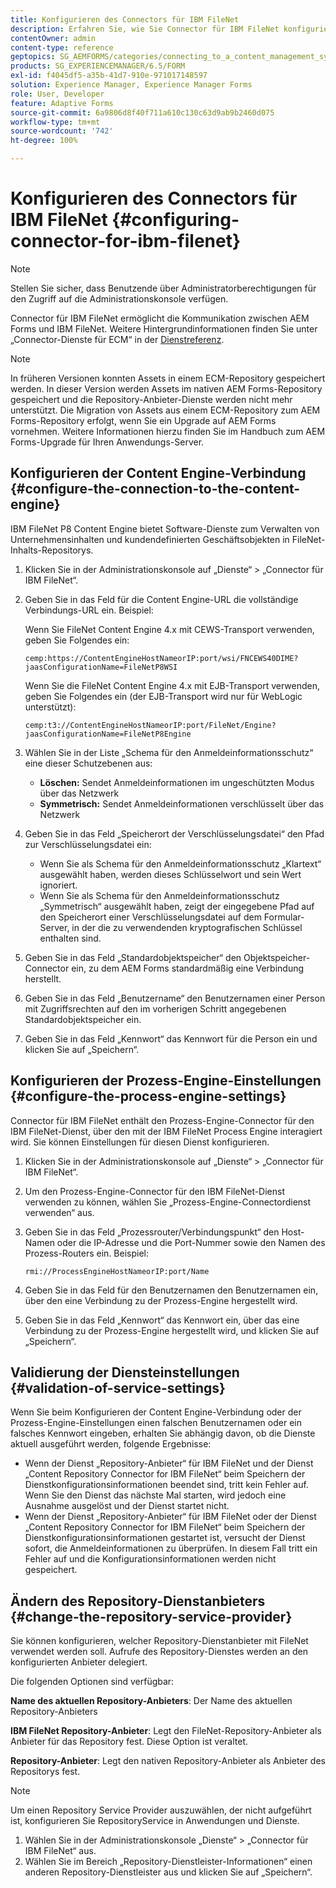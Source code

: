 ```yaml
---
title: Konfigurieren des Connectors für IBM FileNet
description: Erfahren Sie, wie Sie Connector für IBM FileNet konfigurieren, um die Kommunikation zwischen AEM Forms und IBM FileNet zu ermöglichen.
contentOwner: admin
content-type: reference
geptopics: SG_AEMFORMS/categories/connecting_to_a_content_management_system
products: SG_EXPERIENCEMANAGER/6.5/FORM
exl-id: f4045df5-a35b-41d7-910e-971017148597
solution: Experience Manager, Experience Manager Forms
role: User, Developer
feature: Adaptive Forms
source-git-commit: 6a9806d8f40f711a610c130c63d9ab9b2460d075
workflow-type: tm+mt
source-wordcount: '742'
ht-degree: 100%

---
```


# Konfigurieren des Connectors für IBM FileNet {#configuring-connector-for-ibm-filenet}

>[!NOTE]
> 
> Stellen Sie sicher, dass Benutzende über Administratorberechtigungen für den Zugriff auf die Administrationskonsole verfügen.

Connector für IBM FileNet ermöglicht die Kommunikation zwischen AEM Forms und IBM FileNet. Weitere Hintergrundinformationen finden Sie unter „Connector-Dienste für ECM“ in der [Dienstreferenz](https://www.adobe.com/go/learn_aemforms_services_63).

>[!NOTE]
>
>In früheren Versionen konnten Assets in einem ECM-Repository gespeichert werden. In dieser Version werden Assets im nativen AEM Forms-Repository gespeichert und die Repository-Anbieter-Dienste werden nicht mehr unterstützt. Die Migration von Assets aus einem ECM-Repository zum AEM Forms-Repository erfolgt, wenn Sie ein Upgrade auf AEM Forms vornehmen. Weitere Informationen hierzu finden Sie im Handbuch zum AEM Forms-Upgrade für Ihren Anwendungs-Server.

## Konfigurieren der Content Engine-Verbindung {#configure-the-connection-to-the-content-engine}

IBM FileNet P8 Content Engine bietet Software-Dienste zum Verwalten von Unternehmensinhalten und kundendefinierten Geschäftsobjekten in FileNet-Inhalts-Repositorys.

1. Klicken Sie in der Administrationskonsole auf „Dienste“ > „Connector für IBM FileNet“.
1. Geben Sie in das Feld für die Content Engine-URL die vollständige Verbindungs-URL ein. Beispiel:

   Wenn Sie FileNet Content Engine 4.x mit CEWS-Transport verwenden, geben Sie Folgendes ein:

   `cemp:https://ContentEngineHostNameorIP:port/wsi/FNCEWS40DIME?jaasConfigurationName=FileNetP8WSI`

   Wenn Sie die FileNet Content Engine 4.x mit EJB-Transport verwenden, geben Sie Folgendes ein (der EJB-Transport wird nur für WebLogic unterstützt):

   `cemp:t3://ContentEngineHostNameorIP:port/FileNet/Engine?jaasConfigurationName=FileNetP8Engine`

1. Wählen Sie in der Liste „Schema für den Anmeldeinformationsschutz“ eine dieser Schutzebenen aus:

   * **Löschen:** Sendet Anmeldeinformationen im ungeschützten Modus über das Netzwerk
   * **Symmetrisch:** Sendet Anmeldeinformationen verschlüsselt über das Netzwerk

1. Geben Sie in das Feld „Speicherort der Verschlüsselungsdatei“ den Pfad zur Verschlüsselungsdatei ein:

   * Wenn Sie als Schema für den Anmeldeinformationsschutz „Klartext“ ausgewählt haben, werden dieses Schlüsselwort und sein Wert ignoriert.
   * Wenn Sie als Schema für den Anmeldeinformationsschutz „Symmetrisch“ ausgewählt haben, zeigt der eingegebene Pfad auf den Speicherort einer Verschlüsselungsdatei auf dem Formular-Server, in der die zu verwendenden kryptografischen Schlüssel enthalten sind.

1. Geben Sie in das Feld „Standardobjektspeicher“ den Objektspeicher-Connector ein, zu dem AEM Forms standardmäßig eine Verbindung herstellt.
1. Geben Sie in das Feld „Benutzername“ den Benutzernamen einer Person mit Zugriffsrechten auf den im vorherigen Schritt angegebenen Standardobjektspeicher ein.
1. Geben Sie in das Feld „Kennwort“ das Kennwort für die Person ein und klicken Sie auf „Speichern“.

## Konfigurieren der Prozess-Engine-Einstellungen {#configure-the-process-engine-settings}

Connector für IBM FileNet enthält den Prozess-Engine-Connector für den IBM FileNet-Dienst, über den mit der IBM FileNet Process Engine interagiert wird. Sie können Einstellungen für diesen Dienst konfigurieren.

1. Klicken Sie in der Administrationskonsole auf „Dienste“ > „Connector für IBM FileNet“.
1. Um den Prozess-Engine-Connector für den IBM FileNet-Dienst verwenden zu können, wählen Sie „Prozess-Engine-Connectordienst verwenden“ aus.
1. Geben Sie in das Feld „Prozessrouter/Verbindungspunkt“ den Host-Namen oder die IP-Adresse und die Port-Nummer sowie den Namen des Prozess-Routers ein. Beispiel:

   `rmi://ProcessEngineHostNameorIP:port/Name`

1. Geben Sie in das Feld für den Benutzernamen den Benutzernamen ein, über den eine Verbindung zu der Prozess-Engine hergestellt wird.
1. Geben Sie in das Feld „Kennwort“ das Kennwort ein, über das eine Verbindung zu der Prozess-Engine hergestellt wird, und klicken Sie auf „Speichern“.

## Validierung der Diensteinstellungen {#validation-of-service-settings}

Wenn Sie beim Konfigurieren der Content Engine-Verbindung oder der Prozess-Engine-Einstellungen einen falschen Benutzernamen oder ein falsches Kennwort eingeben, erhalten Sie abhängig davon, ob die Dienste aktuell ausgeführt werden, folgende Ergebnisse:

* Wenn der Dienst „Repository-Anbieter“ für IBM FileNet und der Dienst „Content Repository Connector for IBM FileNet“ beim Speichern der Dienstkonfigurationsinformationen beendet sind, tritt kein Fehler auf. Wenn Sie den Dienst das nächste Mal starten, wird jedoch eine Ausnahme ausgelöst und der Dienst startet nicht.
* Wenn der Dienst „Repository-Anbieter“ für IBM FileNet oder der Dienst „Content Repository Connector for IBM FileNet“ beim Speichern der Dienstkonfigurationsinformationen gestartet ist, versucht der Dienst sofort, die Anmeldeinformationen zu überprüfen. In diesem Fall tritt ein Fehler auf und die Konfigurationsinformationen werden nicht gespeichert.

## Ändern des Repository-Dienstanbieters {#change-the-repository-service-provider}

Sie können konfigurieren, welcher Repository-Dienstanbieter mit FileNet verwendet werden soll. Aufrufe des Repository-Dienstes werden an den konfigurierten Anbieter delegiert.

Die folgenden Optionen sind verfügbar:

**Name des aktuellen Repository-Anbieters**: Der Name des aktuellen Repository-Anbieters

**IBM FileNet Repository-Anbieter**: Legt den FileNet-Repository-Anbieter als Anbieter für das Repository fest. Diese Option ist veraltet.

**Repository-Anbieter**: Legt den nativen Repository-Anbieter als Anbieter des Repositorys fest.

>[!NOTE]
>
>Um einen Repository Service Provider auszuwählen, der nicht aufgeführt ist, konfigurieren Sie RepositoryService in Anwendungen und Dienste. <!-- Fix broken link(See Managing Services) -->

1. Wählen Sie in der Administrationskonsole „Dienste“ > „Connector für IBM FileNet“ aus.
1. Wählen Sie im Bereich „Repository-Dienstleister-Informationen“ einen anderen Repository-Dienstleister aus und klicken Sie auf „Speichern“.
